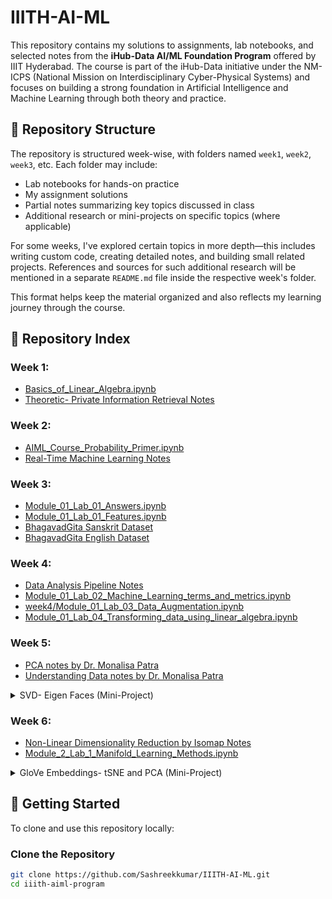 # IIITH-AI-ML

This repository contains my solutions to assignments, lab notebooks, and selected notes from the **iHub-Data AI/ML Foundation Program** offered by IIIT Hyderabad. The course is part of the iHub-Data initiative under the NM-ICPS (National Mission on Interdisciplinary Cyber-Physical Systems) and focuses on building a strong foundation in Artificial Intelligence and Machine Learning through both theory and practice.

## 📁 Repository Structure

The repository is structured week-wise, with folders named `week1`, `week2`, `week3`, etc. Each folder may include:
- Lab notebooks for hands-on practice
- My assignment solutions
- Partial notes summarizing key topics discussed in class
- Additional research or mini-projects on specific topics (where applicable)

For some weeks, I've explored certain topics in more depth—this includes writing custom code, creating detailed notes, and building small related projects. References and sources for such additional research will be mentioned in a separate `README.md` file inside the respective week's folder.

This format helps keep the material organized and also reflects my learning journey through the course.

## 🧾 Repository Index

### Week 1:
- [Basics_of_Linear_Algebra.ipynb](week1/Basics_of_Linear_Algebra.ipynb)
- [Theoretic- Private Information Retrieval Notes](https://github.com/Sashreekkumar/IIITH-AI-ML/blob/main/week1/Theoretic-%20Privacy%20Information%20Retrieval.pdf)

### Week 2:
- [AIML_Course_Probability_Primer.ipynb](week2/AIML_Course_Probability_Primer.ipynb)
- [Real-Time Machine Learning Notes](https://github.com/Sashreekkumar/IIITH-AI-ML/blob/main/week2/Real-Time%20Machine%20Learning.pdf)

### Week 3:
- [Module_01_Lab_01_Answers.ipynb](week3/Module_01_Lab_01_Answers.ipynb)
- [Module_01_Lab_01_Features.ipynb](week3/Module_01_Lab_01_Features.ipynb)
- [BhagavadGita Sanskrit Dataset](week3/bhagvadnew.txt)
- [BhagavadGita English Dataset](week3/gita.txt)

### Week 4:
- [Data Analysis Pipeline Notes](week4/Data_Analysis_Pipeline.pdf)
- [Module_01_Lab_02_Machine_Learning_terms_and_metrics.ipynb](week4/Module_01_Lab_02_Machine_Learning_terms_and_metrics.ipynb)
- [week4/Module_01_Lab_03_Data_Augmentation.ipynb](week4/Module_01_Lab_03_Data_Augmentation.ipynb)
- [Module_01_Lab_04_Transforming_data_using_linear_algebra.ipynb](week4/Module_01_Lab_04_Transforming_data_using_linear_algebra.ipynb)

### Week 5:
- [PCA notes by Dr. Monalisa Patra](week5/PCA.pdf)
- [Understanding Data notes by Dr. Monalisa Patra](week5/Understanding_Data.pdf)
<details>
  <summary>SVD- Eigen Faces (Mini-Project)</summary>

  - [SVD.md](week5/SVD/svd.md)
  - [SVD.ipynb](week5/SVD/SVD.ipynb)
  - [Image for SVD](week5/SVD/me.jpg)
  - [Eigen Faces DataSet](week5/SVD/allFaces.mat)

</details>

### Week 6:
- [Non-Linear Dimensionality Reduction by Isomap Notes](week6/Isomap%20for%20Non-Linear%20Dimensionality%20Reduction.pdf)
- [Module_2_Lab_1_Manifold_Learning_Methods.ipynb](week6/Module_2_Lab_1_Manifold_Learning_Methods.ipynb)

<details>
  <summary>GloVe Embeddings- tSNE and PCA (Mini-Project)</summary>

  - [GloVe_Embeddings.md](week6/tSNE%20and%20PCA/GloVe_Embeddings.md)
  - [glove-embeddings.ipynb](week6/tSNE%20and%20PCA/glove-embeddings.ipynb)

</details>




## 🚀 Getting Started

To clone and use this repository locally:

### Clone the Repository

```bash
git clone https://github.com/Sashreekkumar/IIITH-AI-ML.git
cd iiith-aiml-program
